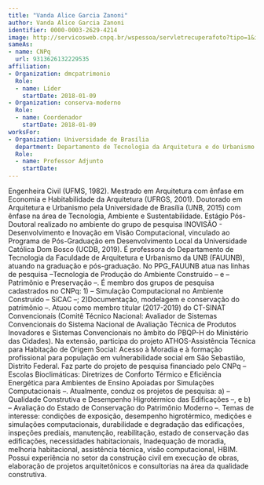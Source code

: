 ```yaml
---
title: "Vanda Alice Garcia Zanoni"
author: Vanda Alice Garcia Zanoni
identifier: 0000-0003-2629-4214
image: http://servicosweb.cnpq.br/wspessoa/servletrecuperafoto?tipo=1&id=K4711360U8
sameAs:
- name: CNPq
  url: 9313626132229535
affiliation:
- Organization: dmcpatrimonio
  Role:
  - name: Líder
    startDate: 2018-01-09
- Organization: conserva-moderno
  Role:
  - name: Coordenador
    startDate: 2018-01-09
worksFor:
- Organization: Universidade de Brasília
  department: Departamento de Tecnologia da Arquitetura e do Urbanismo
  Role:
  - name: Professor Adjunto
    startDate:
---
```


Engenheira Civil (UFMS, 1982). Mestrado em Arquitetura com ênfase em
Economia e Habitabilidade da Arquitetura (UFRGS, 2001). Doutorado em
Arquitetura e Urbanismo pela Universidade de Brasília (UNB, 2015) com
ênfase na área de Tecnologia, Ambiente e Sustentabilidade. Estágio
Pós-Doutoral realizado no ambiente do grupo de pesquisa INOVISÃO -
Desenvolvimento e Inovação em Visão Computacional, vinculado ao Programa
de Pós-Graduação em Desenvolvimento Local da Universidade Católica Dom
Bosco (UCDB, 2019). É professora do Departamento de Tecnologia da
Faculdade de Arquitetura e Urbanismo da UNB (FAUUNB), atuando na
graduação e pós-graduação. No PPG_FAUUNB atua nas linhas de pesquisa
&ndash;Tecnologia de Produção do Ambiente Construído &ndash; e
&ndash;Patrimônio e Preservação &ndash;. É membro dos grupos de pesquisa
cadastrados no CNPq: 1) &ndash; Simulação Computacional no Ambiente
Construído  &ndash; SiCAC &ndash;; 2)Documentação, modelagem e
conservação do patrimônio &ndash;. Atuou como membro titular (2017-2019)
do CT-SINAT Convencionais (Comitê Técnico Nacional: Avaliador de
Sistemas Convencionais do Sistema Nacional de Avaliação Técnica de
Produtos Inovadores e Sistemas Convencionais no âmbito do PBQP-H do
Ministério das Cidades). Na extensão, participa do projeto
ATHOS-Assistência Técnica para Habitação de Origem Social: Acesso à
Moradia e à formação profissional para população em vulnerabilidade
social em São Sebastião, Distrito Federal. Faz parte do projeto de
pesquisa financiado pelo CNPq  &ndash;Escolas Bioclimáticas: Diretrizes
de Conforto Térmico e Eficiência Energética para Ambientes de Ensino
Apoiadas por Simulações Computacionais &ndash;. Atualmente, conduz os
projetos de pesquisa: a)  &ndash;Qualidade Construtiva e Desempenho
Higrotérmico das Edificações &ndash;, e b) &ndash; Avaliação do Estado
de Conservação do Patrimônio Moderno &ndash;. Temas de interesse:
condições de exposição, desempenho higrotérmico, medições e simulações
computacionais, durabilidade e degradação das edificações, inspeções
prediais, manutenção, reabilitação, estado de conservação das
edificações, necessidades habitacionais, Inadequação de moradia,
melhoria habitacional, assistência técnica, visão computacional, HBIM.
Possui experiência no setor da construção civil em execução de obras,
elaboração de projetos arquitetônicos e consultorias na área da
qualidade construtiva. 

